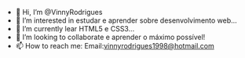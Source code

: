 - 👋 Hi, I’m @VinnyRodrigues
- 👀 I’m interested in estudar e aprender sobre desenvolvimento web...
- 🌱 I’m currently lear HTML5 e CSS3...
- 💞️ I’m looking to collaborate e aprender o máximo possível!
- 📫 How to reach me:
Email:vinnyrodrigues1998@hotmail.com

<!---
VinnyRodrigues/VinnyRodrigues is a ✨ special ✨ repository because its `README.md` (this file) appears on your GitHub profile.
You can click the Preview link to take a look at your changes.
--->
